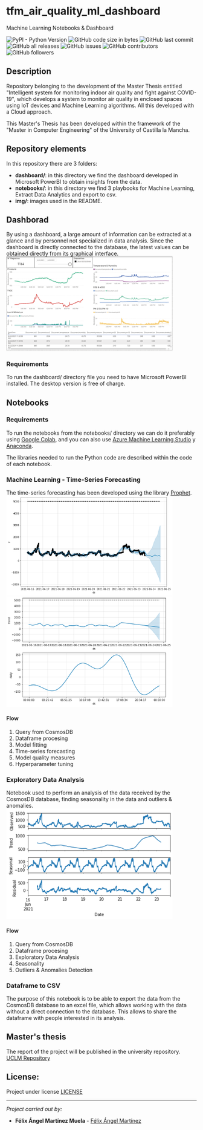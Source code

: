 # tfm_air_quality_ml_dashboard
Machine Learning Notebooks & Dashboard

![PyPI - Python Version](https://img.shields.io/pypi/pyversions/Pandas)
![GitHub code size in bytes](https://img.shields.io/github/languages/code-size/FelixAngelMartinez/tfm_air_quality_ml_dashboard)
![GitHub last commit](https://img.shields.io/github/last-commit/FelixAngelMartinez/tfm_air_quality_ml_dashboard)
![GitHub all releases](https://img.shields.io/github/downloads/FelixAngelMartinez/test_1/tfm_air_quality_ml_dashboard)
![GitHub issues](https://img.shields.io/github/issues-raw/FelixAngelMartinez/tfm_air_quality_ml_dashboard)
![GitHub contributors](https://img.shields.io/github/contributors/FelixAngelMartinez/tfm_air_quality_ml_dashboard)
![GitHub followers](https://img.shields.io/github/followers/FelixAngelMartinez?style=social)

## Description
Repository belonging to the development of the Master Thesis entitled "Intelligent system for monitoring indoor air quality and fight against COVID-19", which develops a system to monitor air quality in enclosed spaces using IoT devices and Machine Learning algorithms. All this developed with a Cloud approach.

This Master's Thesis has been developed within the framework of the "Master in Computer Engineering" of the University of Castilla la Mancha.

## Repository elements
In this repository there are 3 folders:
* **dashboard/**: in this directory we find the dashboard developed in Microsoft PowerBI to obtain insights from the data.
* **notebooks/**: in this directory we find 3 playbooks for Machine Learning, Extract Data Analytics and export to csv.
* **img/**: images used in the README.

## Dashborad
By using a dashboard, a large amount of information can be extracted at a glance and by personnel not specialized in data analysis. Since the dashboard is directly connected to the database, the latest values can be obtained directly from its graphical interface.
<img src="/img/dashboard.png?raw=true" width="440">

### Requirements
To run the dashboard/ directory file you need to have Microsoft PowerBI installed. The desktop version is free of charge.

## Notebooks

### Requirements
To run the notebooks from the notebooks/ directory we can do it preferably using [Google Colab](https://colab.research.google.com/), and you can also use [Azure Machine Learning Studio](https://ml.azure.com/) y [Anaconda](https://www.anaconda.com/).

The libraries needed to run the Python code are described within the code of each notebook.
### Machine Learning - Time-Series Forecasting
The time-series forecasting has been developed using the library  [Prophet](https://facebook.github.io/prophet/).
<img src="/img/co2_forecasting.png?raw=true" width="440">
<img src="/img/co2_seasonality.png?raw=true" width="440">

#### Flow
1. Query from CosmosDB
2. Dataframe procesing
3. Model fitting
4. Time-series forecasting
5. Model quality measures
6. Hyperparameter tuning

### Exploratory Data Analysis
Notebook used to perform an analysis of the data received by the CosmosDB database, finding seasonality in the data and outliers & anomalies.
<img src="/img/seasonality.png?raw=true" width="440">

#### Flow
1. Query from CosmosDB
2. Dataframe procesing
3. Exploratory Data Analysis
4. Seasonality
5. Outliers & Anomalies Detection

### Dataframe to CSV
The purpose of this notebook is to be able to export the data from the CosmosDB database to an excel file, which allows working with the data without a direct connection to the database. This allows to share the dataframe with people interested in its analysis.

## Master's thesis
The report of the project will be published in the university repository.
[UCLM Repository](https://ruidera.uclm.es/)

## License:
Project under license [LICENSE](LICENSE)

---
_Project carried out by:_
* **Félix Ángel Martínez Muela** - [Félix Ángel Martínez](https://github.com/FelixAngelMartinez)